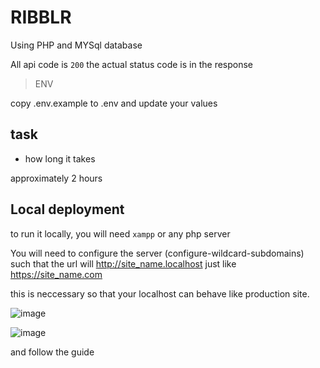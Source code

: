 # RIBBLR

Using PHP and MYSql database

All api code is `200` the actual status code is in the response

> ENV

copy .env.example to .env and update your values

## task 

- how long it takes

approximately 2 hours

## Local deployment

to run it locally, you will need `xampp` or any php server

You will need to configure the server (configure-wildcard-subdomains) such that the url will http://site_name.localhost just like https://site_name.com

this is neccessary so that your localhost can behave like production site.

![image](https://github.com/hazeezet/ribblr/assets/52476329/fbb4af3e-c3af-4ce2-87d7-15e44a55f53b)

![image](https://github.com/hazeezet/ribblr/assets/52476329/a32a041b-3475-4b1e-a2cb-8c14cf2d7e65)

and follow the guide

